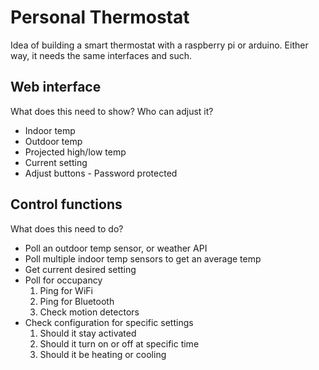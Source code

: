 # Personal Thermostat
Idea of building a smart thermostat with a raspberry pi or arduino.  Either way, it needs the same interfaces and such.

## Web interface
What does this need to show?  Who can adjust it?

  * Indoor temp
  * Outdoor temp
  * Projected high/low temp
  * Current setting
  * Adjust buttons  - Password protected

## Control functions
What does this need to do?

  * Poll an outdoor temp sensor, or weather API
  * Poll multiple indoor temp sensors to get an average temp
  * Get current desired setting
  * Poll for occupancy
    1.  Ping for WiFi
    2.  Ping for Bluetooth
    3.  Check motion detectors
  * Check configuration for specific settings
    1.  Should it stay activated
    2.  Should it turn on or off at specific time
    3.  Should it be heating or cooling
